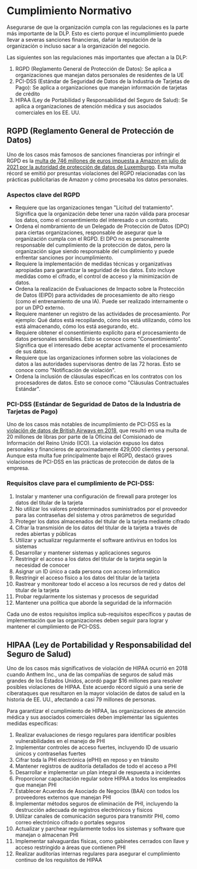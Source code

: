 # Cumplimiento Normativo

Asegurarse de que la organización cumpla con las regulaciones es la parte más importante de la DLP. Esto es cierto porque el incumplimiento puede llevar a severas sanciones financieras, dañar la reputación de la organización o incluso sacar a la organización del negocio.

Las siguientes son las regulaciones más importantes que afectan a la DLP:

1. RGPD (Reglamento General de Protección de Datos): Se aplica a organizaciones que manejan datos personales de residentes de la UE
2. PCI-DSS (Estándar de Seguridad de Datos de la Industria de Tarjetas de Pago): Se aplica a organizaciones que manejan información de tarjetas de crédito
3. HIPAA (Ley de Portabilidad y Responsabilidad del Seguro de Salud): Se aplica a organizaciones de atención médica y sus asociados comerciales en los EE. UU.

## RGPD (Reglamento General de Protección de Datos)

Uno de los casos más famosos de sanciones financieras por infringir el RGPD es la [multa de 746 millones de euros impuesta a Amazon en julio de 2021 por la autoridad de protección de datos de Luxemburgo](https://www.reuters.com/business/retail-consumer/amazon-hit-with-886-million-eu-data-privacy-fine-2021-07-30/). Esta multa récord se emitió por presuntas violaciones del RGPD relacionadas con las prácticas publicitarias de Amazon y cómo procesaba los datos personales.

### Aspectos clave del RGPD

- Requiere que las organizaciones tengan "Licitud del tratamiento". Significa que la organización debe tener una razón válida para procesar los datos, como el consentimiento del interesado o un contrato.
- Ordena el nombramiento de un Delegado de Protección de Datos (DPO) para ciertas organizaciones, responsable de asegurar que la organización cumpla con el RGPD. El DPO no es personalmente responsable del cumplimiento de la protección de datos, pero la organización sigue siendo responsable del cumplimiento y puede enfrentar sanciones por incumplimiento.
- Requiere la implementación de medidas técnicas y organizativas apropiadas para garantizar la seguridad de los datos. Esto incluye medidas como el cifrado, el control de acceso y la minimización de datos.
- Ordena la realización de Evaluaciones de Impacto sobre la Protección de Datos (EIPD) para actividades de procesamiento de alto riesgo (como el entrenamiento de una IA). Puede ser realizado internamente o por un DPO externo.
- Requiere mantener un registro de las actividades de procesamiento. Por ejemplo: Qué datos está recopilando, cómo los está utilizando, cómo los está almacenando, cómo los está asegurando, etc.
- Requiere obtener el consentimiento explícito para el procesamiento de datos personales sensibles. Esto se conoce como "Consentimiento". Significa que el interesado debe aceptar activamente el procesamiento de sus datos.
- Requiere que las organizaciones informen sobre las violaciones de datos a las autoridades supervisoras dentro de las 72 horas. Esto se conoce como "Notificación de violación".
- Ordena la inclusión de cláusulas específicas en los contratos con los procesadores de datos. Esto se conoce como "Cláusulas Contractuales Estándar".

### PCI-DSS (Estándar de Seguridad de Datos de la Industria de Tarjetas de Pago)

Uno de los casos más notables de incumplimiento de PCI-DSS es la [violación de datos de British Airways en 2018](https://en.wikipedia.org/wiki/British_Airways_data_breach), que resultó en una multa de 20 millones de libras por parte de la Oficina del Comisionado de Información del Reino Unido (ICO). La violación expuso los datos personales y financieros de aproximadamente 429,000 clientes y personal. Aunque esta multa fue principalmente bajo el RGPD, destacó graves violaciones de PCI-DSS en las prácticas de protección de datos de la empresa.

### Requisitos clave para el cumplimiento de PCI-DSS:

1. Instalar y mantener una configuración de firewall para proteger los datos del titular de la tarjeta
2. No utilizar los valores predeterminados suministrados por el proveedor para las contraseñas del sistema y otros parámetros de seguridad
3. Proteger los datos almacenados del titular de la tarjeta mediante cifrado
4. Cifrar la transmisión de los datos del titular de la tarjeta a través de redes abiertas y públicas
5. Utilizar y actualizar regularmente el software antivirus en todos los sistemas
6. Desarrollar y mantener sistemas y aplicaciones seguros
7. Restringir el acceso a los datos del titular de la tarjeta según la necesidad de conocer
8. Asignar un ID único a cada persona con acceso informático
9. Restringir el acceso físico a los datos del titular de la tarjeta
10. Rastrear y monitorear todo el acceso a los recursos de red y datos del titular de la tarjeta
11. Probar regularmente los sistemas y procesos de seguridad
12. Mantener una política que aborde la seguridad de la información

Cada uno de estos requisitos implica sub-requisitos específicos y pautas de implementación que las organizaciones deben seguir para lograr y mantener el cumplimiento de PCI-DSS.

## HIPAA (Ley de Portabilidad y Responsabilidad del Seguro de Salud)

Uno de los casos más significativos de violación de HIPAA ocurrió en 2018 cuando Anthem Inc., una de las compañías de seguros de salud más grandes de los Estados Unidos, acordó pagar $16 millones para resolver posibles violaciones de HIPAA. Este acuerdo récord siguió a una serie de ciberataques que resultaron en la mayor violación de datos de salud en la historia de EE. UU., afectando a casi 79 millones de personas.

Para garantizar el cumplimiento de HIPAA, las organizaciones de atención médica y sus asociados comerciales deben implementar las siguientes medidas específicas:

1. Realizar evaluaciones de riesgo regulares para identificar posibles vulnerabilidades en el manejo de PHI
2. Implementar controles de acceso fuertes, incluyendo ID de usuario únicos y contraseñas fuertes
3. Cifrar toda la PHI electrónica (ePHI) en reposo y en tránsito
4. Mantener registros de auditoría detallados de todo el acceso a PHI
5. Desarrollar e implementar un plan integral de respuesta a incidentes
6. Proporcionar capacitación regular sobre HIPAA a todos los empleados que manejan PHI
7. Establecer Acuerdos de Asociado de Negocios (BAA) con todos los proveedores externos que manejan PHI
8. Implementar métodos seguros de eliminación de PHI, incluyendo la destrucción adecuada de registros electrónicos y físicos
9. Utilizar canales de comunicación seguros para transmitir PHI, como correo electrónico cifrado o portales seguros
10. Actualizar y parchear regularmente todos los sistemas y software que manejan o almacenan PHI
11. Implementar salvaguardas físicas, como gabinetes cerrados con llave y acceso restringido a áreas que contienen PHI
12. Realizar auditorías internas regulares para asegurar el cumplimiento continuo de los requisitos de HIPAA